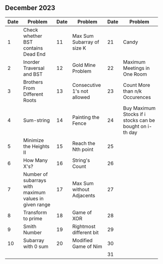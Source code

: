 ## December 2023

| Date | Problem                                                | Date | Problem                     | Date | Problem                                                  |
| ---- | ------------------------------------------------------ | ---- | --------------------------- | ---- | -------------------------------------------------------- |
| 1    | Check whether BST contains Dead End                    | 11   | Max Sum Subarray of size K  | 21   | Candy                                                    |
| 2    | Inorder Traversal and BST                              | 12   | Gold Mine Problem           | 22   | Maximum Meetings in One Room                             |
| 3    | Brothers From Different Roots                          | 13   | Consecutive 1's not allowed | 23   | Count More than n/k Occurences                           |
| 4    | Sum-string                                             | 14   | Painting the Fence          | 24   | Buy Maximum Stocks if i stocks can be bought on i-th day |
| 5    | Minimize the Heights II                                | 15   | Reach the Nth point         | 25   |                                                          |
| 6    | How Many X's?                                          | 16   | String's Count              | 26   |                                                          |
| 7    | Number of subarrays with maximum values in given range | 17   | Max Sum without Adjacents   | 27   |                                                          |
| 8    | Transform to prime                                     | 18   | Game of XOR                 | 28   |                                                          |
| 9    | Smith Number                                           | 19   | Rightmost different bit     | 29   |                                                          |
| 10   | Subarray with 0 sum                                    | 20   | Modified Game of Nim        | 30   |                                                          |
|      |                                                        |      |                             | 31   |                                                          |
